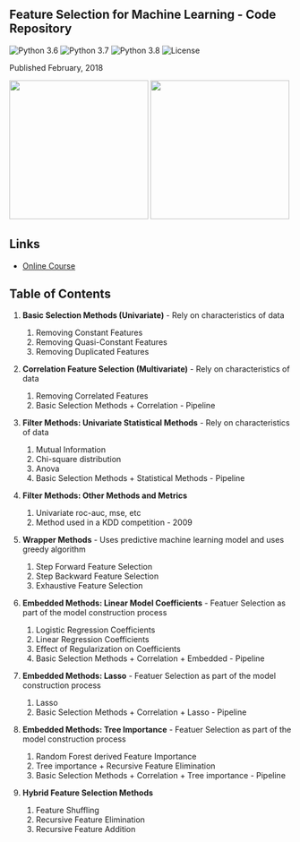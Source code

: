 ﻿## Feature Selection for Machine Learning - Code Repository

![Python 3.6](https://img.shields.io/badge/python-3.6-success.svg)
![Python 3.7](https://img.shields.io/badge/python-3.7-success.svg)
![Python 3.8](https://img.shields.io/badge/python-3.8-success.svg)
![License](https://img.shields.io/badge/license-BSD-success.svg)

Published February, 2018

[<img src="./feature_selection.png" width="248">](https://www.udemy.com/course/feature-selection-for-machine-learning/?referralCode=186501DF5D93F48C4F71)  [<img src="./trainindata.png" width="248">](https://www.trainindata.com)

## Links

- [Online Course](https://www.udemy.com/course/feature-selection-for-machine-learning/?referralCode=186501DF5D93F48C4F71)


## Table of Contents

1. **Basic Selection Methods (Univariate)** - Rely on characteristics of data
	1. Removing Constant Features
	2. Removing Quasi-Constant Features
	3. Removing Duplicated Features

2. **Correlation Feature Selection (Multivariate)** - Rely on characteristics of data
	1. Removing Correlated Features 
	2. Basic Selection Methods + Correlation - Pipeline

3. **Filter Methods: Univariate Statistical Methods** - Rely on characteristics of data
	1. Mutual Information
	2. Chi-square distribution
	3. Anova
	4. Basic Selection Methods + Statistical Methods - Pipeline

4. **Filter Methods: Other Methods and Metrics** 
	1. Univariate roc-auc, mse, etc
	2. Method used in a KDD competition - 2009

5. **Wrapper Methods** - Uses predictive machine learning model and uses greedy algorithm
	1. Step Forward Feature Selection
	2. Step Backward Feature Selection
	3. Exhaustive Feature Selection

6. **Embedded Methods: Linear Model Coefficients** - Featuer Selection as part of the model construction process
	1. Logistic Regression Coefficients
	2. Linear Regression Coefficients
	3. Effect of Regularization on Coefficients
	4. Basic Selection Methods + Correlation + Embedded - Pipeline 

7. **Embedded Methods: Lasso** - Featuer Selection as part of the model construction process
	1. Lasso 
	2. Basic Selection Methods + Correlation + Lasso - Pipeline 

8. **Embedded Methods: Tree Importance** - Featuer Selection as part of the model construction process
	1. Random Forest derived Feature Importance
	2. Tree importance + Recursive Feature Elimination
	3. Basic Selection Methods + Correlation + Tree importance - Pipeline

9. **Hybrid Feature Selection Methods**
	1. Feature Shuffling
	2. Recursive Feature Elimination
	3. Recursive Feature Addition

